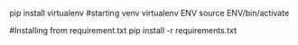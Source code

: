 
pip install virtualenv
#starting venv
virtualenv ENV
source ENV/bin/activate


#Installing from requirement.txt
pip install -r requirements.txt

